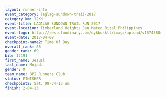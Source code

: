 ```yaml
---
layout: runner-info 
event_category: laglag-sundown-trail-2017 
category_km: 12KM 
event-title: LAGALAG SUNDOWN TRAIL RUN 2017 
event-location: Timberland Heights San Mateo Rizal Philippines 
event-logo: https://res.cloudinary.com/dykbosktl/image/upload/v1574388429/Logo/Lagalag-Sundown-Trail-Run-2017-fb_g5qodp.jpg 
event-date: 2017-04-08 
checkpoint-name2: Time Of Day 
overall_rank: 85
gender_rank: 69
bib: 12191
first_name: Jesuel
last_name: Mojado
gender: M
team_name: BPI Runners Club
status: FINISHER
checkpoint2: Sat, 09-34-13 am
finish: 2-04-13
---
```

